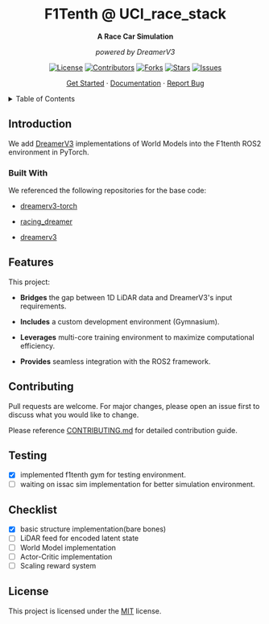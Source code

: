 <!-- Project Title and Subtitle -->

<div align="center">

# F1Tenth @ UCI_race_stack

**A Race Car Simulation**

*powered by DreamerV3*
</div>

<!-- Project Shields -->

<div align="center">

[![License][license-shield]][license-url]
[![Contributors][contributors-shield]][issues-url]
[![Forks][forks-shield]][forks-url]
[![Stars][stars-shield]][stars-url]
[![Issues][issues-shield]][issues-url]

<a href="https://github.com/uci-f1tenth/UCI_race_stack_V2/blob/main/CONTRIBUTING.md">Get Started</a>
&middot;
<a href="https://github.com/uci-f1tenth/UCI_race_stack_V2/blob/main/docs/Development_Guide.pdf">Documentation</a>
&middot;
<a href="https://github.com/uci-f1tenth/UCI_race_stack_V2/issues/new?template=issue.md">Report Bug</a>

</div>

<!-- Table of Contents -->

<details>
  <summary>Table of Contents</summary>
  <ol>
    <li>
      <a href="#introduction">Introduction</a>
      <ul>
        <li><a href="#built-with">Built With</a></li>
      </ul>
    </li>
    <li><a href="#features">Features</a></li>
    <li><a href="#contributing">Contributing</a></li>
    <li><a href="#testiing">Testing</a></li>
    <li><a href="#checklist">Checklist</a></li>
    <li><a href="#license">License</a></li>
  </ol>
</details>

<!-- Contents -->

## Introduction

We add [DreamerV3](https://arxiv.org/abs/2301.04104) implementations of World Models into the F1tenth ROS2 environment in PyTorch.

### Built With

We referenced the following repositories for the base code:

- [dreamerv3-torch](https://github.com/NM512/dreamerv3-torch)

- [racing_dreamer](https://github.com/CPS-TUWien/racing_dreamer)

- [dreamerv3](https://github.com/danijar/dreamerv3)

## Features

This project:

- **Bridges** the gap between 1D LiDAR data and DreamerV3's input requirements.

- **Includes** a custom development environment (Gymnasium).

- **Leverages** multi-core training environment to maximize computational efficiency.

- **Provides** seamless integration with the ROS2 framework.

## Contributing

Pull requests are welcome. For major changes, please open an issue first
to discuss what you would like to change.

Please reference [CONTRIBUTING.md](CONTRIBUTING.md) for detailed contribution guide.

## Testing

- [x] implemented f1tenth gym for testing environment.
- [ ] waiting on issac sim implementation for better simulation environment.

## Checklist

- [x] basic structure implementation(bare bones)
- [ ] LiDAR feed for encoded latent state
- [ ] World Model implementation
- [ ] Actor-Critic implementation
- [ ] Scaling reward system

## License

This project is licensed under the [MIT](LICENSE) license. 

<!-- Link Definitions -->

[license-shield]: https://img.shields.io/github/license/uci-f1tenth/UCI_race_stack?style=plastic
[license-url]: https://github.com/uci-f1tenth/UCI_race_stack_V2?tab=MIT-1-ov-file
[contributors-shield]: https://img.shields.io/github/contributors/uci-f1tenth/UCI_race_stack_V2?style=plastic
[contributors-url]: https://github.com/uci-f1tenth/UCI_race_stack_V2/graphs/contributors
[forks-shield]: https://img.shields.io/github/forks/uci-f1tenth/UCI_race_stack_V2?style=plastic
[forks-url]: https://github.com/uci-f1tenth/UCI_race_stack_V2/forks
[stars-shield]: https://img.shields.io/github/stars/uci-f1tenth/UCI_race_stack_V2?style=plastic
[stars-url]: https://github.com/uci-f1tenth/UCI_race_stack_V2/stars
[issues-shield]: https://img.shields.io/github/issues/uci-f1tenth/UCI_race_stack_V2?style=plastic
[issues-url]: https://github.com/uci-f1tenth/UCI_race_stack_V2/issues
